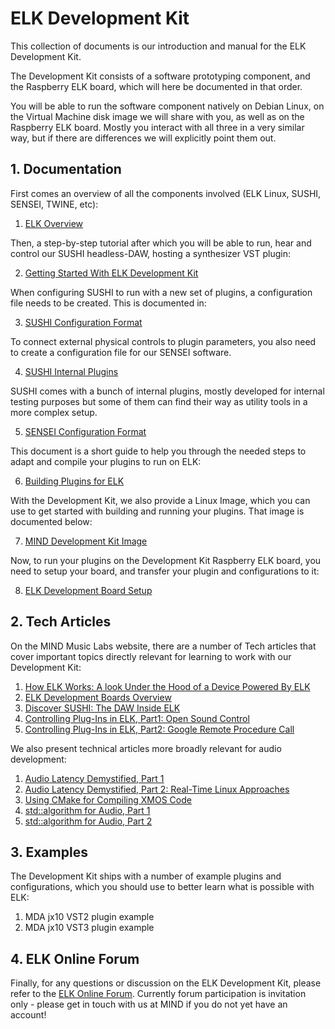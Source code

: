 # ELK Development Kit

This collection of documents is our introduction and manual for the ELK Development Kit.

The Development Kit consists of a software prototyping component, and the Raspberry ELK board, which will here be documented in that order.

You will be able to run the software component natively on Debian Linux, on the Virtual Machine disk image we will share with you, as well as on the Raspberry ELK board. Mostly you interact with all three in a very similar way, but if there are differences we will explicitly point them out.

## 1. Documentation

First comes an overview of all the components involved (ELK Linux, SUSHI, SENSEI, TWINE, etc):

1. [ELK Overview](documents/elk_overview.md)

Then, a step-by-step tutorial after which you will be able to run, hear and control our SUSHI headless-DAW, hosting a synthesizer VST plugin:

2. [Getting Started With ELK Development Kit](documents/getting_started_with_development_kit.md)

When configuring SUSHI to run with a new set of plugins, a configuration file needs to be created. This is documented in:

3. [SUSHI Configuration Format](documents/sushi_configuration_format.md)

To connect external physical controls to plugin parameters, you also need to create a configuration file for our SENSEI software.

4. [SUSHI Internal Plugins](documents/sushi_internal_plugins.md)

SUSHI comes with a bunch of internal plugins, mostly developed for internal testing purposes but some of them can find their way as utility tools in a more complex setup.

5. [SENSEI Configuration Format](documents/sensei_configuration_format.md)

This document is a short guide to help you through the needed steps to adapt and compile your plugins to run on ELK:

6. [Building Plugins for ELK](documents/building_plugins_for_elk.md)

With the Development Kit, we also provide a Linux Image, which you can use to get started with building and running your plugins. That image is documented below:

7. [MIND Development Kit Image](documents/mind_devkit_image.md)

Now, to run your plugins on the Development Kit Raspberry ELK board, you need to setup your board, and transfer your plugin and configurations to it:

8. [ELK Development Board Setup](documents/elk_development_board_setup.md)

## 2. Tech Articles

On the MIND Music Labs website, there are a number of Tech articles that cover important topics directly relevant for learning to work with our Development Kit:

1. [How ELK Works: A look Under the Hood of a Device Powered By ELK](https://www.mindmusiclabs.com/a-look-under-the-hood-of-a-device-powered-by-elk/)
2. [ELK Development Boards Overview](https://www.mindmusiclabs.com/development-board-overview/)
3. [Discover SUSHI: The DAW Inside ELK](https://www.mindmusiclabs.com/daw-like-sushi/)
4. [Controlling Plug-Ins in ELK, Part1: Open Sound Control](https://www.mindmusiclabs.com/controlling-plug-ins-in-elk-part-1-open-sound-control/)
5. [Controlling Plug-Ins in ELK, Part2: Google Remote Procedure Call](https://www.mindmusiclabs.com/controlling-plug-ins-in-elk-part-2-google-remote-procedure-call-grpc/)

We also present technical articles more broadly relevant for audio development:

1. [Audio Latency Demystified, Part 1](https://www.mindmusiclabs.com/audio-latency-demystified-part-1/)
2. [Audio Latency Demystified, Part 2: Real-Time Linux Approaches](https://www.mindmusiclabs.com/audio-latency-demystified-part-2-4-real-time-linux-approaches/)
3. [Using CMake for Compiling XMOS Code](https://www.mindmusiclabs.com/using-cmake-for-compiling-xmos-code/)
4. [std::algorithm for Audio, Part 1](https://www.mindmusiclabs.com/stdalgorithm-for-audio/)
5. [std::algorithm for Audio, Part 2](https://www.mindmusiclabs.com/stdalgorithm-for-audio-part-ii/)

## 3. Examples

The Development Kit ships with a number of example plugins and configurations, which you should use to better learn what is possible with ELK:

1. MDA jx10 VST2 plugin example
2. MDA jx10 VST3 plugin example

## 4. ELK Online Forum

Finally, for any questions or discussion on the ELK Development Kit, please refer to the [ELK Online Forum](https://forum.elkmusicos.com). Currently forum participation is invitation only - please get in touch with us at MIND if you do not yet have an account!